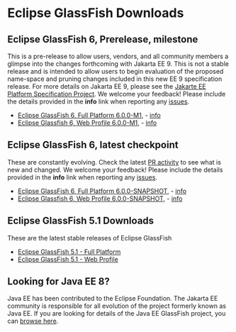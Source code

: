 # Eclipse GlassFish Downloads

## Eclipse GlassFish 6, Prerelease, milestone

This is a pre-release to allow users, vendors, and all community members a glimpse into the changes forthcoming with Jakarta EE 9. This is not a stable release and is intended to allow users to begin evaluation of the proposed name-space and pruning changes included in this new EE 9 specification release. For more details on Jakarta EE 9, please see the [Jakarte EE Platform Specification Project](https://eclipse-ee4j.github.io/jakartaee-platform/). We welcome your feedback! Please include the details provided in the **info** link when reporting any [issues](https://github.com/eclipse-ee4j/glassfish/issues).

* [Eclipse GlassFish 6, Full Platform 6.0.0-M1](http://download.eclipse.org/ee4j/glassfish/glassfish-6.0.0-M1.zip), - [info](http://download.eclipse.org/ee4j/glassfish/glassfish-6.0.0-M1.info)
* [Eclipse Glassfish 6, Web Profile 6.0.0-M1](http://download.eclipse.org/ee4j/glassfish/web-6.0.0-M1.zip), - [info](http://download.eclipse.org/ee4j/glassfish/web-6.0.0-M1.info)

## Eclipse GlassFish 6, latest checkpoint

These are constantly evolving. Check the latest [PR activity](https://github.com/eclipse-ee4j/glassfish/pulls) to see what is new and changed. We welcome your feedback! Please include the details provided in the **info** link when reporting any [issues](https://github.com/eclipse-ee4j/glassfish/issues).

* [Eclipse GlassFish 6, Full Platform 6.0.0-SNAPSHOT](http://download.eclipse.org/ee4j/glassfish/glassfish-6.0.0-SNAPSHOT-nightly.zip), - [info](http://download.eclipse.org/ee4j/glassfish/glassfish-6.0.0-SNAPSHOT-nightly.info)
* [Eclipse Glassfish 6, Web Profile 6.0.0-SNAPSHOT](http://download.eclipse.org/ee4j/glassfish/web-6.0.0-SNAPSHOT-nightly.zip), - [info](http://download.eclipse.org/ee4j/glassfish/web-6.0.0-SNAPSHOT-nightly.info)

## Eclipse GlassFish 5.1 Downloads

These are the latest stable releases of Eclipse GlassFish

* [Eclipse GlassFish 5.1 - Full Platform](https://www.eclipse.org/downloads/download.php?file=/glassfish/glassfish-5.1.0.zip)
* [Eclipse GlassFish 5.1 - Web Profile](https://www.eclipse.org/downloads/download.php?file=/glassfish/web-5.1.0.zip)

## Looking for Java EE 8?

Java EE has been contributed to the Eclipse Foundation.
The Jakarta EE community is responsible for all evolution of the
project formerly known as Java EE.
If you are looking for details of the Java EE GlassFish project, you can
[browse here](https://javaee.github.io/glassfish). 
